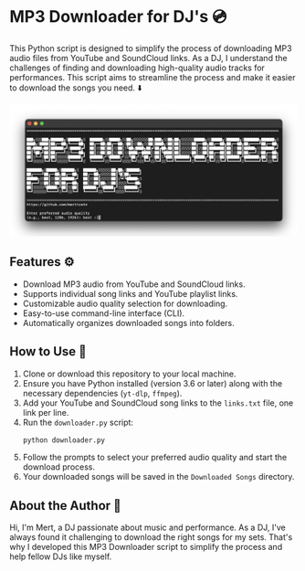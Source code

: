 # MP3 Downloader for DJ's 💿

This Python script is designed to simplify the process of downloading MP3 audio files from YouTube and SoundCloud links. As a DJ, I understand the challenges of finding and downloading high-quality audio tracks for performances. This script aims to streamline the process and make it easier to download the songs you need. ⬇️


![Command Line Screenshot](screenshots/screenshot.png)

## Features ⚙️

-   Download MP3 audio from YouTube and SoundCloud links.
-   Supports individual song links and YouTube playlist links.
-   Customizable audio quality selection for downloading.
-   Easy-to-use command-line interface (CLI).
-   Automatically organizes downloaded songs into folders.

## How to Use 🤔

1. Clone or download this repository to your local machine.
2. Ensure you have Python installed (version 3.6 or later) along with the necessary dependencies (`yt-dlp`, `ffmpeg`).
3. Add your YouTube and SoundCloud song links to the `links.txt` file, one link per line.
4. Run the `downloader.py` script:
    ```bash
    python downloader.py
    ```
5. Follow the prompts to select your preferred audio quality and start the download process.
6. Your downloaded songs will be saved in the `Downloaded Songs` directory.

## About the Author 🙋

Hi, I'm Mert, a DJ passionate about music and performance. As a DJ, I've always found it challenging to download the right songs for my sets. That's why I developed this MP3 Downloader script to simplify the process and help fellow DJs like myself.
